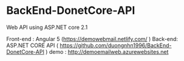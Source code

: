 # BackEnd-DonetCore-API

Web API using ASP.NET core 2.1 

Front-end : Angular 5 (https://demowebmail.netlify.com/ )
Back-end: ASP.NET CORE API ( https://github.com/duongnhn1996/BackEnd-DonetCore-API ) demo : http://demoemailweb.azurewebsites.net
